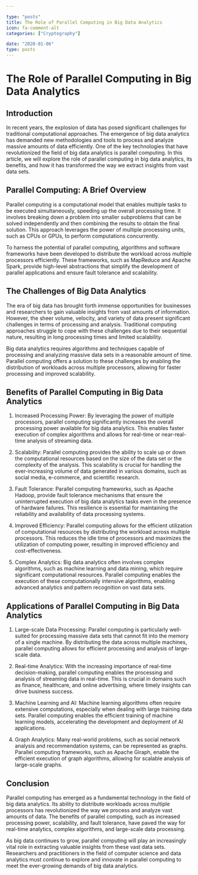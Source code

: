 ```yaml
---

type: "posts"
title: The Role of Parallel Computing in Big Data Analytics
icon: fa-comment-alt
categories: ["Cryptography"]

date: "2020-01-06"
type: posts
---
```





# The Role of Parallel Computing in Big Data Analytics

## Introduction

In recent years, the explosion of data has posed significant challenges for traditional computational approaches. The emergence of big data analytics has demanded new methodologies and tools to process and analyze massive amounts of data efficiently. One of the key technologies that have revolutionized the field of big data analytics is parallel computing. In this article, we will explore the role of parallel computing in big data analytics, its benefits, and how it has transformed the way we extract insights from vast data sets.

## Parallel Computing: A Brief Overview

Parallel computing is a computational model that enables multiple tasks to be executed simultaneously, speeding up the overall processing time. It involves breaking down a problem into smaller subproblems that can be solved independently and then combining the results to obtain the final solution. This approach leverages the power of multiple processing units, such as CPUs or GPUs, to perform computations concurrently.

To harness the potential of parallel computing, algorithms and software frameworks have been developed to distribute the workload across multiple processors efficiently. These frameworks, such as MapReduce and Apache Spark, provide high-level abstractions that simplify the development of parallel applications and ensure fault tolerance and scalability.

## The Challenges of Big Data Analytics

The era of big data has brought forth immense opportunities for businesses and researchers to gain valuable insights from vast amounts of information. However, the sheer volume, velocity, and variety of data present significant challenges in terms of processing and analysis. Traditional computing approaches struggle to cope with these challenges due to their sequential nature, resulting in long processing times and limited scalability.

Big data analytics requires algorithms and techniques capable of processing and analyzing massive data sets in a reasonable amount of time. Parallel computing offers a solution to these challenges by enabling the distribution of workloads across multiple processors, allowing for faster processing and improved scalability.

## Benefits of Parallel Computing in Big Data Analytics

1. Increased Processing Power: By leveraging the power of multiple processors, parallel computing significantly increases the overall processing power available for big data analytics. This enables faster execution of complex algorithms and allows for real-time or near-real-time analysis of streaming data.

2. Scalability: Parallel computing provides the ability to scale up or down the computational resources based on the size of the data set or the complexity of the analysis. This scalability is crucial for handling the ever-increasing volume of data generated in various domains, such as social media, e-commerce, and scientific research.

3. Fault Tolerance: Parallel computing frameworks, such as Apache Hadoop, provide fault tolerance mechanisms that ensure the uninterrupted execution of big data analytics tasks even in the presence of hardware failures. This resilience is essential for maintaining the reliability and availability of data processing systems.

4. Improved Efficiency: Parallel computing allows for the efficient utilization of computational resources by distributing the workload across multiple processors. This reduces the idle time of processors and maximizes the utilization of computing power, resulting in improved efficiency and cost-effectiveness.

5. Complex Analytics: Big data analytics often involves complex algorithms, such as machine learning and data mining, which require significant computational resources. Parallel computing enables the execution of these computationally intensive algorithms, enabling advanced analytics and pattern recognition on vast data sets.

## Applications of Parallel Computing in Big Data Analytics

1. Large-scale Data Processing: Parallel computing is particularly well-suited for processing massive data sets that cannot fit into the memory of a single machine. By distributing the data across multiple machines, parallel computing allows for efficient processing and analysis of large-scale data.

2. Real-time Analytics: With the increasing importance of real-time decision-making, parallel computing enables the processing and analysis of streaming data in real-time. This is crucial in domains such as finance, healthcare, and online advertising, where timely insights can drive business success.

3. Machine Learning and AI: Machine learning algorithms often require extensive computations, especially when dealing with large training data sets. Parallel computing enables the efficient training of machine learning models, accelerating the development and deployment of AI applications.

4. Graph Analytics: Many real-world problems, such as social network analysis and recommendation systems, can be represented as graphs. Parallel computing frameworks, such as Apache Giraph, enable the efficient execution of graph algorithms, allowing for scalable analysis of large-scale graphs.

## Conclusion

Parallel computing has emerged as a fundamental technology in the field of big data analytics. Its ability to distribute workloads across multiple processors has revolutionized the way we process and analyze vast amounts of data. The benefits of parallel computing, such as increased processing power, scalability, and fault tolerance, have paved the way for real-time analytics, complex algorithms, and large-scale data processing.

As big data continues to grow, parallel computing will play an increasingly vital role in extracting valuable insights from these vast data sets. Researchers and practitioners in the field of computer science and data analytics must continue to explore and innovate in parallel computing to meet the ever-growing demands of big data analytics.